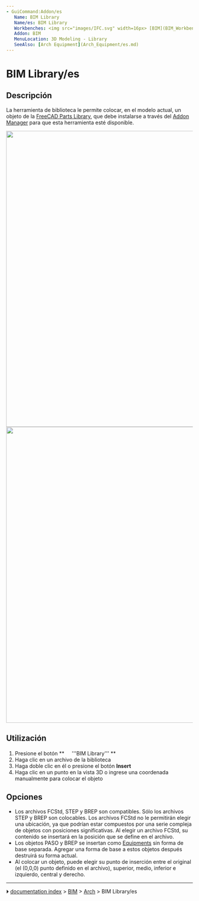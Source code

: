 ```yaml
---
- GuiCommand:Addon/es
   Name: BIM Library
   Name/es: BIM Library
   Workbenches: <img src="images/IFC.svg" width=16px> [BIM](BIM_Workbench/es.md)
   Addon: BIM
   MenuLocation: 3D Modeling - Library
   SeeAlso: [Arch Equipment](Arch_Equipment/es.md)
---
```


# BIM Library/es


</div>

## Descripción


<div class="mw-translate-fuzzy">

La herramienta de biblioteca le permite colocar, en el modelo actual, un objeto de la [FreeCAD Parts Library](Parts_Library.md), que debe instalarse a través del [Addon Manager](Std_AddonMgr.md) para que esta herramienta esté disponible.


</div>

<img alt="" src=images/BIM_Library_screenshot.png  style="width:800px;">


<div class="mw-translate-fuzzy">

<img alt="" src=images/BIM_Library_screenshot.png  style="width:800px;">


</div>


<div class="mw-translate-fuzzy">

## Utilización


</div>


<div class="mw-translate-fuzzy">

1.  Presione el botón **<img src="images/BIM_Library.png" width=16px> '''BIM Library'''
**
2.  Haga clic en un archivo de la biblioteca
3.  Haga doble clic en él o presione el botón **Insert**
4.  Haga clic en un punto en la vista 3D o ingrese una coordenada manualmente para colocar el objeto


</div>

## Opciones


<div class="mw-translate-fuzzy">

-   Los archivos FCStd, STEP y BREP son compatibles. Sólo los archivos STEP y BREP son colocables. Los archivos FCStd no le permitirán elegir una ubicación, ya que podrían estar compuestos por una serie compleja de objetos con posiciones significativas. Al elegir un archivo FCStd, su contenido se insertará en la posición que se define en el archivo.
-   Los objetos PASO y BREP se insertan como [Equipments](Arch_Equipment.md) sin forma de base separada. Agregar una forma de base a estos objetos después destruirá su forma actual.
-   Al colocar un objeto, puede elegir su punto de inserción entre el original (el (0,0,0) punto definido en el archivo), superior, medio, inferior e izquierdo, central y derecho.


</div>



---
⏵ [documentation index](../README.md) > [BIM](Category_BIM.md) > [Arch](Category_Arch.md) > BIM Library/es
